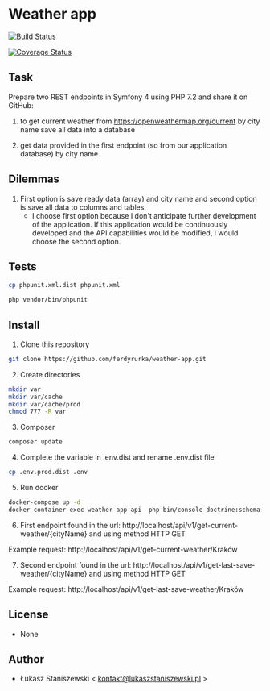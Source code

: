 # Weather app

[![Build Status](https://travis-ci.org/ferdyrurka/php-weather-app-ddd.svg?branch=master)](https://travis-ci.org/ferdyrurka/php-weather-app-ddd)

[![Coverage Status](https://coveralls.io/repos/github/ferdyrurka/weather-app/badge.svg?branch=master)](https://coveralls.io/github/ferdyrurka/weather-app?branch=master)

## Task

Prepare two REST endpoints in Symfony 4 using PHP 7.2 and share it on GitHub:

1. to get current weather from https://openweathermap.org/current by city name
     save all data into a database

2. get data provided in the first endpoint (so from our application database) by city name.

## Dilemmas

1. First option is save ready data (array) and city name and 
   second option is save all data to columns and tables.
    * I choose first option because I don't anticipate further 
    development of the application. If this application would be continuously 
    developed and the API capabilities would be modified, I would choose the second option. 

## Tests

```bash
cp phpunit.xml.dist phpunit.xml

php vendor/bin/phpunit
```

## Install

1. Clone this repository

```bash
git clone https://github.com/ferdyrurka/weather-app.git
```

2. Create directories

```bash
mkdir var
mkdir var/cache
mkdir var/cache/prod
chmod 777 -R var
```

3. Composer

```bash
composer update
```

4. Complete the variable in .env.dist and rename .env.dist file

```bash
cp .env.prod.dist .env
```

5. Run docker 

```bash
docker-compose up -d
docker container exec weather-app-api  php bin/console doctrine:schema:update --force
```

6. First endpoint found in the url: http://localhost/api/v1/get-current-weather/{cityName}
 and using method HTTP GET
 
 Example request: http://localhost/api/v1/get-current-weather/Kraków
 
7. Second endpoint found in the url: http://localhost/api/v1/get-last-save-weather/{cityName}
 and using method HTTP GET
 
 Example request: http://localhost/api/v1/get-last-save-weather/Kraków
 
## License

* None

## Author

* Łukasz Staniszewski < kontakt@lukaszstaniszewski.pl >